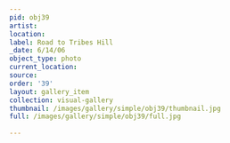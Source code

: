 ```yaml
---
pid: obj39
artist: 
location: 
label: Road to Tribes Hill
_date: 6/14/06
object_type: photo
current_location: 
source: 
order: '39'
layout: gallery_item
collection: visual-gallery
thumbnail: /images/gallery/simple/obj39/thumbnail.jpg
full: /images/gallery/simple/obj39/full.jpg
 
---
```

